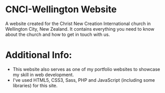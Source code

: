 # CNCI-Wellington Website

A website created for the Christ New Creation International church in Wellington City, New Zealand. It contains everything you need to know about the church and how to get in touch with us.

# Additional Info:

* This website also serves as one of my portfolio websites to showcase my skill in web development.
* I've used HTML5, CSS3, Sass, PHP and JavaScript (including some libraries) for this site.

